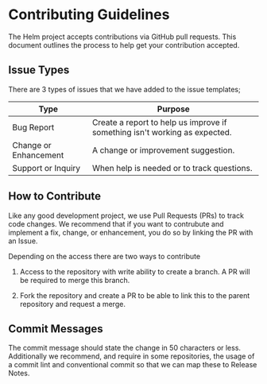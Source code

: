 # Contributing Guidelines

The Helm project accepts contributions via GitHub pull requests. This document outlines the process to help get your contribution accepted.

## Issue Types

There are 3 types of issues that we have added to the issue templates;

| Type                  | Purpose                                                                    |
| --------------------- | -------------------------------------------------------------------------- |
| Bug Report            | Create a report to help us improve if something isn't working as expected. |
| Change or Enhancement | A change or improvement suggestion.                                        |
| Support or Inquiry    | When help is needed or to track questions.                                 |

## How to Contribute

Like any good development project, we use Pull Requests (PRs) to track code changes. We recommend that if you want to contrubute and implement a fix, change, or enhancement, you do so by linking the PR with an Issue.

Depending on the access there are two ways to contribute

1. Access to the repository with write ability to create a branch. A PR will be required to merge this branch.

2. Fork the repository and create a PR to be able to link this to the parent repository and request a merge.

## Commit Messages

The commit message should state the change in 50 characters or less. Additionally we recommend, and require in some repositories, the usage of a commit lint and conventional commit so that we can map these to Release Notes.

